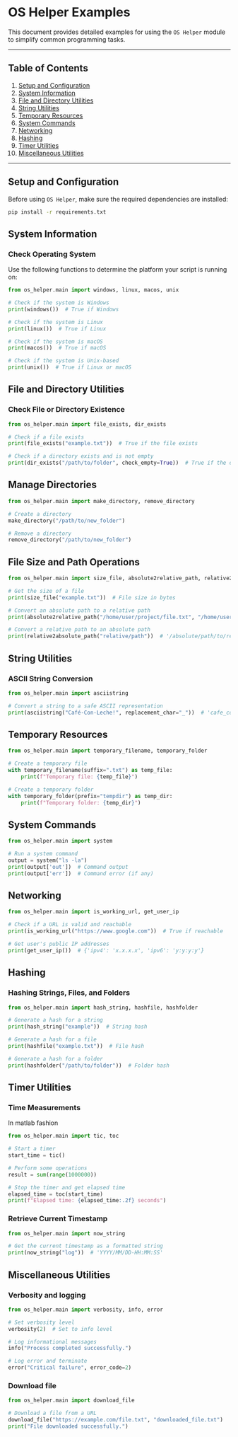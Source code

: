 # OS Helper Examples

This document provides detailed examples for using the `OS Helper` module to simplify common programming tasks.

---

## Table of Contents

1. [Setup and Configuration](#setup-and-configuration)
2. [System Information](#system-information)
3. [File and Directory Utilities](#file-and-directory-utilities)
4. [String Utilities](#string-utilities)
5. [Temporary Resources](#temporary-resources)
6. [System Commands](#system-commands)
7. [Networking](#networking)
8. [Hashing](#hashing)
9. [Timer Utilities](#timer-utilities)
10. [Miscellaneous Utilities](#miscellaneous-utilities)

---

## Setup and Configuration

Before using `OS Helper`, make sure the required dependencies are installed:

```bash
pip install -r requirements.txt
```

## System Information

### Check Operating System

Use the following functions to determine the platform your script is running on:

```python
from os_helper.main import windows, linux, macos, unix

# Check if the system is Windows
print(windows())  # True if Windows

# Check if the system is Linux
print(linux())  # True if Linux

# Check if the system is macOS
print(macos())  # True if macOS

# Check if the system is Unix-based
print(unix())  # True if Linux or macOS
```

## File and Directory Utilities

### Check File or Directory Existence

```python
from os_helper.main import file_exists, dir_exists

# Check if a file exists
print(file_exists("example.txt"))  # True if the file exists

# Check if a directory exists and is not empty
print(dir_exists("/path/to/folder", check_empty=True))  # True if the directory is non-empty
```

## Manage Directories

```python
from os_helper.main import make_directory, remove_directory

# Create a directory
make_directory("/path/to/new_folder")

# Remove a directory
remove_directory("/path/to/new_folder")
```

## File Size and Path Operations

```python
from os_helper.main import size_file, absolute2relative_path, relative2absolute_path

# Get the size of a file
print(size_file("example.txt"))  # File size in bytes

# Convert an absolute path to a relative path
print(absolute2relative_path("/home/user/project/file.txt", "/home/user"))  # 'project/file.txt'

# Convert a relative path to an absolute path
print(relative2absolute_path("relative/path"))  # '/absolute/path/to/relative/path'
```

## String Utilities
### ASCII String Conversion

```python
from os_helper.main import asciistring

# Convert a string to a safe ASCII representation
print(asciistring("Café-Con-Leche!", replacement_char="_"))  # 'cafe_con_leche'
```

## Temporary Resources

```python
from os_helper.main import temporary_filename, temporary_folder

# Create a temporary file
with temporary_filename(suffix=".txt") as temp_file:
    print(f"Temporary file: {temp_file}")

# Create a temporary folder
with temporary_folder(prefix="tempdir") as temp_dir:
    print(f"Temporary folder: {temp_dir}")
```

## System Commands

```python
from os_helper.main import system

# Run a system command
output = system("ls -la")
print(output['out'])  # Command output
print(output['err'])  # Command error (if any)
```

## Networking

```python
from os_helper.main import is_working_url, get_user_ip

# Check if a URL is valid and reachable
print(is_working_url("https://www.google.com"))  # True if reachable

# Get user's public IP addresses
print(get_user_ip())  # {'ipv4': 'x.x.x.x', 'ipv6': 'y:y:y:y'}
```

## Hashing

### Hashing Strings, Files, and Folders

```python
from os_helper.main import hash_string, hashfile, hashfolder

# Generate a hash for a string
print(hash_string("example"))  # String hash

# Generate a hash for a file
print(hashfile("example.txt"))  # File hash

# Generate a hash for a folder
print(hashfolder("/path/to/folder"))  # Folder hash
```

## Timer Utilities

### Time Measurements

In matlab fashion 

```python
from os_helper.main import tic, toc

# Start a timer
start_time = tic()

# Perform some operations
result = sum(range(1000000))

# Stop the timer and get elapsed time
elapsed_time = toc(start_time)
print(f"Elapsed time: {elapsed_time:.2f} seconds")
```

### Retrieve Current Timestamp

```python
from os_helper.main import now_string

# Get the current timestamp as a formatted string
print(now_string("log"))  # 'YYYY/MM/DD-HH:MM:SS'
```


## Miscellaneous Utilities

### Verbosity and logging

```python
from os_helper.main import verbosity, info, error

# Set verbosity level
verbosity(2)  # Set to info level

# Log informational messages
info("Process completed successfully.")

# Log error and terminate
error("Critical failure", error_code=2)
```

### Download file

```python
from os_helper.main import download_file

# Download a file from a URL
download_file("https://example.com/file.txt", "downloaded_file.txt")
print("File downloaded successfully.")
```